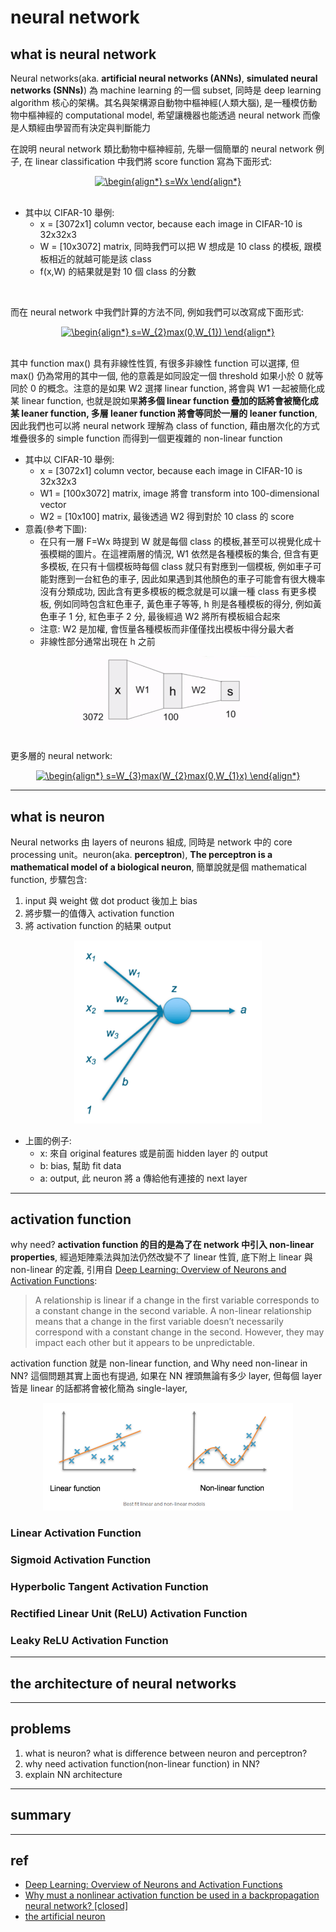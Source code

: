 # neural network

## what is neural network

Neural networks(aka. **artificial neural networks (ANNs)**, **simulated neural networks (SNNs)**) 為 machine learning 的一個 subset, 同時是 deep learning algorithm 核心的架構。其名與架構源自動物中樞神經(人類大腦), 是一種模仿動物中樞神經的 computational model, 希望讓機器也能透過 neural network 而像是人類經由學習而有決定與判斷能力

在說明 neural network 類比動物中樞神經前, 先舉一個簡單的 neural network 例子, 在 linear classification 中我們將 score function 寫為下面形式:

<div align="center">
<a href="https://www.codecogs.com/eqnedit.php?latex=\begin{align*}&space;s=Wx&space;\end{align*}" target="_blank"><img src="https://latex.codecogs.com/gif.latex?\begin{align*}&space;s=Wx&space;\end{align*}" title="\begin{align*} s=Wx \end{align*}" /></a>
</div>

<br>

* 其中以 CIFAR-10 舉例:
    * x = [3072x1] column vector, because each image in CIFAR-10 is 32x32x3
    * W = [10x3072] matrix, 同時我們可以把 W 想成是 10 class 的模板, 跟模板相近的就越可能是該 class
    * f(x,W) 的結果就是對 10 個 class 的分數

<br>

而在 neural network 中我們計算的方法不同, 例如我們可以改寫成下面形式:

<div align="center">
<a href="https://www.codecogs.com/eqnedit.php?latex=\begin{align*}&space;s=W_{2}max(0,W_{1})&space;\end{align*}" target="_blank"><img src="https://latex.codecogs.com/gif.latex?\begin{align*}&space;s=W_{2}max(0,W_{1})&space;\end{align*}" title="\begin{align*} s=W_{2}max(0,W_{1}) \end{align*}" /></a>
</div>

<br>

其中 function max()  具有非線性性質, 有很多非線性 function 可以選擇, 但 max() 仍為常用的其中一個, 他的意義是如同設定一個 threshold 如果小於 0 就等同於 0 的概念。注意的是如果 W2 選擇 linear function, 將會與 W1 一起被簡化成某 linear function, 也就是說如果**將多個 linear function 疊加的話將會被簡化成某 leaner function, 多層 leaner function 將會等同於一層的 leaner function**, 因此我們也可以將 neural network 理解為 class of function, 藉由層次化的方式堆疊很多的 simple function 而得到一個更複雜的 non-linear function

* 其中以 CIFAR-10 舉例:
    * x = [3072x1] column vector, because each image in CIFAR-10 is 32x32x3
    * W1 = [100x3072] matrix, image 將會 transform into 100-dimensional vector
    * W2 = [10x100] matrix, 最後透過 W2 得到對於 10 class 的 score
* 意義(參考下圖):
    * 在只有一層 F=Wx 時提到 W 就是每個 class 的模板,甚至可以視覺化成十張模糊的圖片。在這裡兩層的情況, W1 依然是各種模板的集合, 但含有更多模板, 在只有十個模板時每個 class 就只有對應到一個模板, 例如車子可能對應到一台紅色的車子, 因此如果遇到其他顏色的車子可能會有很大機率沒有分類成功, 因此含有更多模板的概念就是可以讓一種 class 有更多模板, 例如同時包含紅色車子, 黃色車子等等, h 則是各種模板的得分, 例如黃色車子 1 分, 紅色車子 2 分, 最後經過 W2 將所有模板組合起來
    * 注意: W2 是加權, 會恆量各種模板而非僅僅找出模板中得分最大者
    * 非線性部分通常出現在 h 之前

<div align="center">
<img src="img/neural_network_ex.png" width=300>
</div>

<br>

更多層的 neural network:

<div align="center">
<a href="https://www.codecogs.com/eqnedit.php?latex=\begin{align*}&space;s=W_{3}max(W_{2}max(0,W_{1}x)&space;\end{align*}" target="_blank"><img src="https://latex.codecogs.com/gif.latex?\begin{align*}&space;s=W_{3}max(W_{2}max(0,W_{1}x)&space;\end{align*}" title="\begin{align*} s=W_{3}max(W_{2}max(0,W_{1}x) \end{align*}" /></a>
</div>

---

## what is neuron

Neural networks 由 layers of neurons 組成, 同時是 network 中的 core processing unit。neuron(aka. **perceptron**), **The perceptron is a mathematical model of a biological neuron**, 簡單說就是個 mathematical function, 步驟包含:
1. input 與 weight 做 dot product 後加上 bias
2. 將步驟一的值傳入 activation function
3. 將 activation function 的結果 output

<div align="center">
<img src="img/neural.png" width=300>
</div>

* 上圖的例子:
    * x: 來自 original features 或是前面 hidden layer 的 output
    * b: bias, 幫助 fit data 
    * a: output, 此 neuron 將 a 傳給他有連接的 next layer

---

## activation function

why need? **activation function 的目的是為了在 network 中引入 non-linear properties**, 經過矩陣乘法與加法仍然改變不了 linear 性質, 底下附上 linear 與 non-linear 的定義, 引用自 [Deep Learning: Overview of Neurons and Activation Functions](https://srnghn.medium.com/deep-learning-overview-of-neurons-and-activation-functions-1d98286cf1e4):

>A relationship is linear if a change in the first variable corresponds to a constant change in the second variable. A non-linear relationship means that a change in the first variable doesn’t necessarily correspond with a constant change in the second. However, they may impact each other but it appears to be unpredictable.

activation function 就是 non-linear function, and Why need non-linear in NN? 這個問題其實上面也有提過, 如果在 NN 裡頭無論有多少 layer, 但每個 layer 皆是 linear 的話都將會被化簡為 single-layer,

<div align="center">
<img src="img/linear_vs_nonLinear.png" width=400>
</div>

### Linear Activation Function
### Sigmoid Activation Function
### Hyperbolic Tangent Activation Function
### Rectified Linear Unit (ReLU) Activation Function
### Leaky ReLU Activation Function

---

## the architecture of neural networks

---

## problems

1. what is neuron? what is difference between neuron and perceptron?
2. why need activation function(non-linear function) in NN?
3. explain NN architecture

---

## summary

---

## ref

* [Deep Learning: Overview of Neurons and Activation Functions](https://srnghn.medium.com/deep-learning-overview-of-neurons-and-activation-functions-1d98286cf1e4)
* [Why must a nonlinear activation function be used in a backpropagation neural network? [closed]](https://stackoverflow.com/questions/9782071/why-must-a-nonlinear-activation-function-be-used-in-a-backpropagation-neural-net)
* [the artificial neuron](https://cs.stanford.edu/people/eroberts/courses/soco/projects/neural-networks/Neuron/index.html)
